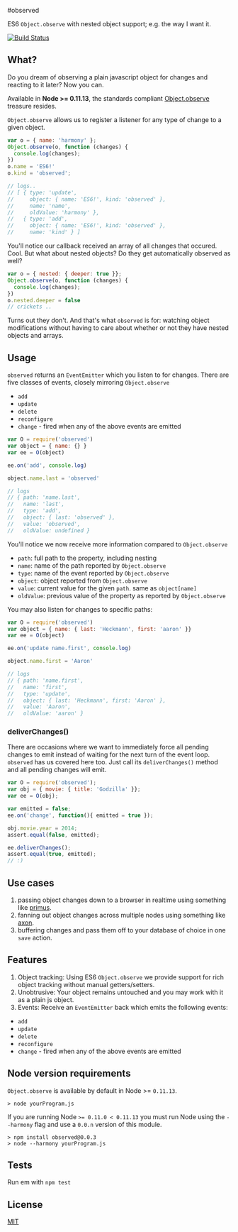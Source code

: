 #observed

ES6 `Object.observe` with nested object support; e.g. the way I want it.

[![Build Status](https://travis-ci.org/aheckmann/observed.svg?branch=master)](https://travis-ci.org/aheckmann/observed)

## What?

Do you dream of observing a plain javascript object for changes and reacting to it later? Now you can.

Available in **Node >= 0.11.13**, the standards compliant [Object.observe](http://wiki.ecmascript.org/doku.php?id=harmony:observe) treasure resides.

`Object.observe` allows us to register a listener for any type of change to a given object.

```js
var o = { name: 'harmony' };
Object.observe(o, function (changes) {
  console.log(changes);
})
o.name = 'ES6!'
o.kind = 'observed';

// logs..
// [ { type: 'update',
//     object: { name: 'ES6!', kind: 'observed' },
//     name: 'name',
//     oldValue: 'harmony' },
//   { type: 'add',
//     object: { name: 'ES6!', kind: 'observed' },
//     name: 'kind' } ]
```

You'll notice our callback received an array of all changes that occured. Cool.
But what about nested objects? Do they get automatically observed as well?

```js
var o = { nested: { deeper: true }};
Object.observe(o, function (changes) {
  console.log(changes);
})
o.nested.deeper = false
// crickets ..
```

Turns out they don't. And that's what `observed` is for: watching object modifications without having to care about whether or not they have nested objects and arrays.

## Usage

`observed` returns an `EventEmitter` which you listen to for changes.
There are five classes of events, closely mirroring `Object.observe`

- `add`
- `update`
- `delete`
- `reconfigure`
- `change` - fired when any of the above events are emitted

```js
var O = require('observed')
var object = { name: {} }
var ee = O(object)

ee.on('add', console.log)

object.name.last = 'observed'

// logs
// { path: 'name.last',
//   name: 'last',
//   type: 'add',
//   object: { last: 'observed' },
//   value: 'observed',
//   oldValue: undefined }
```

You'll notice we now receive more information compared to `Object.observe`

- `path`: full path to the property, including nesting
- `name`: name of the path reported by `Object.observe`
- `type`: name of the event reported by `Object.observe`
- `object`: object reported from `Object.observe`
- `value`: current value for the given `path`. same as `object[name]`
- `oldValue`: previous value of the property as reported by `Object.observe`

You may also listen for changes to specific paths:

```js
var O = require('observed')
var object = { name: { last: 'Heckmann', first: 'aaron' }}
var ee = O(object)

ee.on('update name.first', console.log)

object.name.first = 'Aaron'

// logs
// { path: 'name.first',
//   name: 'first',
//   type: 'update',
//   object: { last: 'Heckmann', first: 'Aaron' },
//   value: 'Aaron',
//   oldValue: 'aaron' }
```

### deliverChanges()

There are occasions where we want to immediately force all pending changes to
emit instead of waiting for the next turn of the event loop. `observed` has
us covered here too. Just call its `deliverChanges()` method and all pending
changes will emit.

```js
var O = require('observed');
var obj = { movie: { title: 'Godzilla' }};
var ee = O(obj);

var emitted = false;
ee.on('change', function(){ emitted = true });

obj.movie.year = 2014;
assert.equal(false, emitted);

ee.deliverChanges();
assert.equal(true, emitted);
// :)
```

## Use cases

1. passing object changes down to a browser in realtime using something like [primus](https://github.com/primus/primus).
2. fanning out object changes across multiple nodes using something like [axon](https://github.com/visionmedia/axon).
3. buffering changes and pass them off to your database of choice in one `save` action.

## Features

1. Object tracking: Using ES6 `Object.observe` we provide support for rich object tracking without manual getters/setters.
2. Unobtrusive: Your object remains untouched and you may work with it as a plain js object.
3. Events: Receive an `EventEmitter` back which emits the following events:

- `add`
- `update`
- `delete`
- `reconfigure`
- `change` - fired when any of the above events are emitted

## Node version requirements

`Object.observe` is available by default in Node >= `0.11.13`.

```
> node yourProgram.js
```

If you are running Node `>= 0.11.0 < 0.11.13` you must run Node using the `--harmony` flag
and use a `0.0.n` version of this module.

```
> npm install observed@0.0.3
> node --harmony yourProgram.js
```

## Tests

Run em with `npm test`

## License

[MIT](https://github.com/aheckmann/observed/blob/master/LICENSE)

